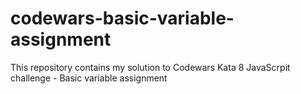 # codewars-basic-variable-assignment

This repository contains my solution to Codewars Kata 8 JavaScrpit challenge - Basic variable assignment

